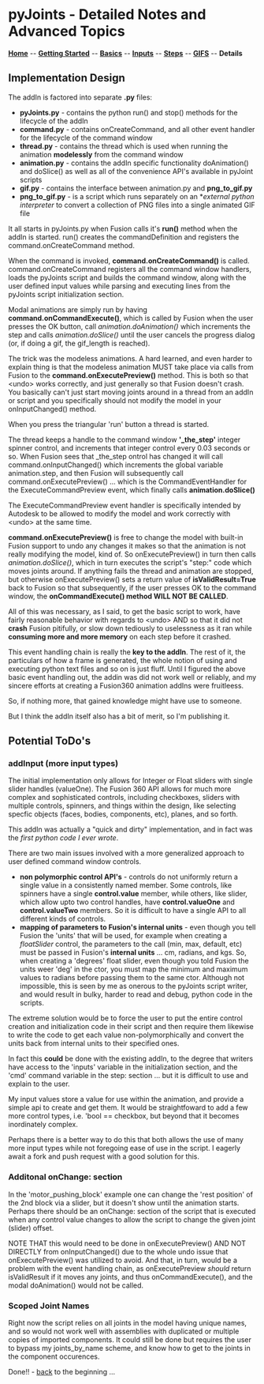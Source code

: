 # pyJoints - Detailed Notes and Advanced Topics

**[Home](readme.md)** --
**[Getting Started](getting_started.md)** --
**[Basics](basics.md)** --
**[Inputs](inputs.md)** --
**[Steps](steps.md)** --
**[GIFS](gifs.md)** --
**Details**

## Implementation Design

The addIn is factored into separate **.py** files:

- **pyJoints.py** - contains the python run() and stop() methods for the lifecycle of the addIn
- **command.py** - contains onCreateCommand, and all other event handler for the lifecycle of the command window
- **thread.py** - contains the thread which is used when running the animation **modelessly** from the command window
- **animation.py** - contains the addIn specific functionality doAnimation() and doSlice() as well as all of
	the convenience API's available in pyJoint scripts
- **gif.py** - contains the interface between animation.py and **png_to_gif.py**
- **png_to_gif.py** - is a script which runs separately on an **external python interpreter*
	to convert a collection of PNG files into a single animated GIF file

It all starts in pyJoints.py when Fusion calls it's **run()** method when the
addIn is started.   run() creates the commandDefinition and registers the
command.onCreateCommand method.

When the command is invoked, **command.onCreateCommand()** is called.
command.onCreateCommand registers all the command window handlers,
loads the pyJoints script and builds the command window,
along with the user defined input values while parsing and executing lines
from the pyJoints script initialization section.

Modal animations are simply run by having **command.onCommandExecute()**,
which is called by Fusion when the user presses the OK button, call
*animation.doAnimation()* which increments the step and calls *animation.doSlice()*
until the user cancels the progress dialog (or, if doing a gif, the gif_length
is reached).

The trick was the modeless animations. A hard learned, and even harder to explain
thing is that the modeless animation MUST take place via calls from Fusion to the
**command.onExecutePreview()** method.  This is both so that &lt;undo> works correctly,
and just generally so that Fusion doesn't crash. You basically can't just start
moving joints around in a thread from an addIn or script and you specifically
should not modify the model in your onInputChanged() method.

When you press the triangular 'run' button a thread is started.

The thread keeps a handle to the command window  **'_the_step'** integer spinner control,
and increments that integer control every 0.03 seconds or so.  When Fusion sees that
_the_step ontrol has changed it will call command.onInputChanged() which increments
the global variable animation.step, and then Fusion will subsequently call
command.onExecutePreview() ... which is the CommandEventHandler for the
ExecuteCommandPreview event, which finally calls **animation.doSlice()**

The ExecuteCommandPreview event handler is specifically intended by Autodesk to be
allowed to modify the model and work correctly with &lt;undo> at the same time.

**command.onExecutePreview()** is free to change the model with built-in Fusion support
to undo any changes it makes so that the animation is not really modifying the model,
kind of. So onExecutePreview() in turn then calls *animation.doSlice()*, which in turn
executes the script's "step:" code which moves joints around. If anything fails the
thread and animation are stopped, but otherwise onExecutePreview() sets a return
value of **isValidResult=True** back to Fusion so that subsequently, if the user presses
OK to the command window, the **onCommandExecute() method WILL NOT BE CALLED**.

All of this was necessary, as I said, to get the basic script to work, have
fairly reasonable behavior with regards to &lt;undo> AND so that it did not **crash**
Fusion pitifully, or slow down tediously to uselessness as it ran while **consuming
more and more memory** on each step before it crashed.

This event handling chain is really the **key to the addIn**.  The rest of it,
the particulars of how a frame is generated, the whole notion of using
and executing python text files and so on is just fluff.   Until I figured
the above basic event handling out, the addin was did not work well or
reliably, and my sincere efforts at creating a Fusion360 animation addIns
were fruitleess.

So, if nothing more, that gained knowledge might have use to someone.

But I think the addIn itself also has a bit of merit, so I'm publishing it.


## Potential ToDo's

### addInput (more input types)

The initial implementation only allows for Integer or Float sliders
with single slider handles (valueOne).   The Fusion 360 API allows
for much more complex and sophisticated controls, including checkboxes, sliders
with multiple controls, spinners, and things within the design,
like selecting specfic objects (faces, bodies, components, etc),
planes, and so forth.

This addIn was actually a "quick and dirty" implementation, and
in fact was the *first python code I ever wrote*.

There are two main issues involved with a more generalized approach
to user defined command window controls.

- **non polymorphic control API's** - controls do not uniformly
  return a single value in a consistently named member.  Some
  controls, like spinners have a single **control.value** member,
  while others, like slider, which allow upto two control handles,
  have **control.valueOne** and **control.valueTwo** members.
  So it is difficult to have a single API to all different
  kinds of controls.
- **mapping of parameters to Fusion's internal units** -
  even though you tell Fusion the 'units' that will be used,
  for example when creating a *floatSlider* control, the
  parameters to the call (min, max, default, etc) must
  be passed in Fusion's **internal units** ... cm, radians,
  and kgs. So, when creating a 'degrees' float slider,
  even though you told Fusion the units weer 'deg' in the
  ctor, you must map the minimum and maximum values to radians
  before passing them to the same ctor.  Although not impossible,
  this is seen by me as onerous to the pyJoints script writer,
  and would result in bulky, harder to read and debug,
  python code in the scripts.

The extreme solution would be to force the user to put the entire
control creation and initialization code in their script and
then require them likewise to write the code to get each value
non-polymorphically and convert the units back from internal
units to their specified ones.

In fact this **could** be done with the existing addIn, to
the degree that writers have access to the 'inputs' variable
in the initialization section, and the 'cmd' command variable
in the step: section ... but it is difficult to use and explain to the user.

My input values store a value for use within the animation,
and provide a simple api to create and get them.  It would
be straightfoward to add a few more control types, i.e. 'bool
== checkbox, but beyond that it becomes inordinately complex.

Perhaps there is a better way to do this that both allows the use
of many more input types while not foregoing ease of use in the
script.  I eagerly await a fork and push request with a good
solution for this.


### Additonal onChange: section

In the 'motor_pushing_block' example one can change the 'rest position'
of the 2nd block via a slider, but it doesn't show until the animation
starts.  Perhaps there should be an onChange: section of the script that
is executed when any control value changes to allow the script to change
the given joint (slider) offset.

NOTE THAT this would need to be done in onExecutePreview() AND NOT DIRECTLY
from onInputChanged() due to the whole undo issue that onExecutePreview()
was utilized to avoid.  And that, in turn, would be a problem with
the event handling chain, as onExecutePreview *should* return isValidResult
if it moves any joints, and thus onCommandExecute(), and the modal
doAnimation() would not be called.

### Scoped Joint Names

Right now the script relies on all joints in the model having unique names,
and so would not work well with assemblies with duplicated or multiple copies
of imported components.  It could still be done but requires the user to
bypass my joints_by_name scheme, and know how to get to the joints
in the component occurences.


Done!! - [back](readme.md) to the beginning ...

